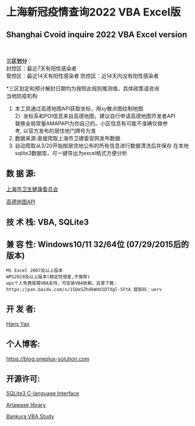# 上海新冠疫情查询2022 VBA Excel版
Shanghai Cvoid inquire 2022 VBA Excel version
---------------------------------------------

<br>

**三区划分**：	
封控区：最近7天有阳性感染者	
管控区：最近14天有阳性感染者	
防控区：近14天内没有阳性感染者	
	
*三区划定和预计解封日期均为按照此规则推测值，具体政策请咨询	
 当地防疫机构	
1) 本工具通过高德地图API获取坐标，用xy散点图绘制地图	
2）坐标系和POI信息来自高德地图，建议自行申请高德地图开发者API	
     替换全局常量AMAPAPI为你自己的。小区信息有可能不准确仅做参	
    考, 以官方发布的居住地门牌号为准	
3) 数据来源:直接爬取上海市卫建委官网发布数据	
4) 自动爬取从3/20开始按居住地公布的所有信息进行数据清洗后并保存	
   在本地sqlite3数据库，可一键导出为excel格式方便分析	
	
## **数 据 源**:

[上海市卫生健康委员会](https://wsjkw.sh.gov.cn/yqtb/index.html)

[高德地图API](https://lbs.amap.com/api/webservice/summary/)
	
## **技 术 栈**:	VBA, SQLite3
	
## **兼 容 性**:	Windows10/11 32/64位 (07/29/2015后的版本)
	MS Excel 2007及以上版本
	WPS2019及以上版本(稳定性很差,不推荐)
	wps个人免费版需VBA支持，可安装VBA依赖。这里下载：https://pan.baidu.com/s/1SDe5ZhdkWdd1DTXgl-SFtA 提取码：uerv
	
## **开  发  者**:
[Hans Yao](mailto:hans.yao@oneplus-solution.com)
## **个人博客**: 
https://blog.oneplus-solution.com
	
## **开源许可**:	

[SQLite3 C-language Interface](https://www.sqlite.org/capi3ref.html)

[Ariawase library](https://github.com/vbaidiot/Ariawase)
  
[Bankura VBA Study](https://github.com/Bankura/VBAStudy)
